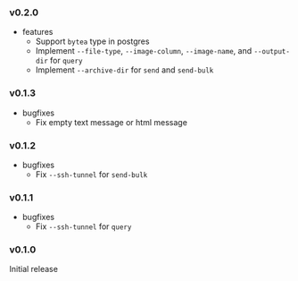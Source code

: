 <!-- markdownlint-disable MD041 -->

### v0.2.0

- features
  - Support `bytea` type in postgres
  - Implement `--file-type`, `--image-column`, `--image-name`, and `--output-dir` for `query`
  - Implement `--archive-dir` for `send` and `send-bulk`

### v0.1.3

- bugfixes
  - Fix empty text message or html message

### v0.1.2

- bugfixes
  - Fix `--ssh-tunnel` for `send-bulk`

### v0.1.1

- bugfixes
  - Fix `--ssh-tunnel` for `query`

### v0.1.0

Initial release
